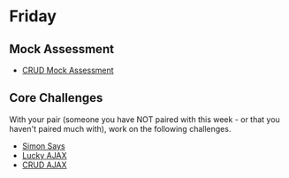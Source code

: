 # Friday

## Mock Assessment
- [CRUD Mock Assessment](../../../../phase-2-mock-assessment-challenge-echo)

## Core Challenges
With your pair (someone you have NOT paired with this week - or that you haven't paired much with), work on the following challenges.

- [Simon Says](../../../../simon-says-challenge)
- [Lucky AJAX](../../../../lucky-ajax-challenge)
- [CRUD AJAX](../../../../ajax-review-challenge)
